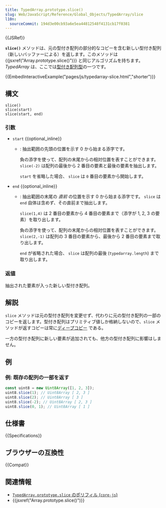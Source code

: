 ```yaml
---
title: TypedArray.prototype.slice()
slug: Web/JavaScript/Reference/Global_Objects/TypedArray/slice
l10n:
  sourceCommit: 194d3e00cb93a6e5ea44812548f4131cb17f0381
---
```


{{JSRef}}

**`slice()`** メソッドは、元の型付き配列の部分的なコピーを含む新しい型付き配列（新しいバッファーによる）を返します。このメソッドは {{jsxref("Array.prototype.slice()")}} と同じアルゴリズムを持ちます。 _TypedArray_ は、ここでは[型付き配列型](/ja/docs/Web/JavaScript/Reference/Global_Objects/TypedArray#typedarray_オブジェクト)の一つです。

{{EmbedInteractiveExample("pages/js/typedarray-slice.html","shorter")}}

## 構文

```js-nolint
slice()
slice(start)
slice(start, end)
```

### 引数

- `start` {{optional_inline}}

  - : 抽出範囲の先頭の位置を示す 0 から始まる添字です。

    負の添字を使って、配列の末尾からの相対位置を表すことができます。
    `slice(-2)` は配列の最後から 2 番目の要素と最後の要素を抽出します。

    `start` を省略した場合、 `slice` は `0` 番目の要素から開始します。

- `end` {{optional_inline}}

  - : 抽出範囲の末尾の _直前_ の位置を示す 0 から始まる添字です。 `slice` は
    `end` 自体は含めず、その直前まで抽出します。

    `slice(1,4)` は 2 番目の要素から 4 番目の要素まで（添字が 1, 2, 3 の要素）を取り出します。

    負の添字を使って、配列の末尾からの相対位置を表すことができます。 `slice(2,-1)` は配列の 3 番目の要素から、最後から 2 番目の要素まで取り出します。

    `end` が省略された場合、 `slice` は配列の最後 (`typedarray.length`) まで取り出します。

### 返値

抽出された要素が入った新しい型付き配列。

## 解説

`slice` メソッドは元の型付き配列を変更せず、代わりに元の型付き配列の一部のコピーを返します。型付き配列はプリミティブ値しか格納しないので、`slice` メソッドが返すコピーは常に[ディープコピー](/ja/docs/Glossary/Deep_copy) である。

一方の型付き配列に新しい要素が追加されても、他方の型付き配列に影響はしません。

## 例

### 例: 既存の配列の一部を返す

```js
const uint8 = new Uint8Array([1, 2, 3]);
uint8.slice(1); // Uint8Array [ 2, 3 ]
uint8.slice(2); // Uint8Array [ 3 ]
uint8.slice(-2); // Uint8Array [ 2, 3 ]
uint8.slice(0, 1); // Uint8Array [ 1 ]
```

## 仕様書

{{Specifications}}

## ブラウザーの互換性

{{Compat}}

## 関連情報

- [`TypedArray.prototype.slice` のポリフィル (`core-js`)](https://github.com/zloirock/core-js#ecmascript-typed-arrays)
- {{jsxref("Array.prototype.slice()")}}

